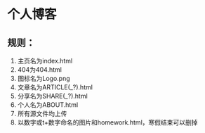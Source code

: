 # 个人博客
## 规则：
1. 主页名为index.html
2. 404为404.html
3. 图标名为Logo.png
4. 文章名为ARTICLE(_?).html
5. 分享名为SHARE(_?).html
6. 个人名为ABOUT.html
7. 所有源文件均上传
8. 以数字或t+数字命名的图片和homework.html，寒假结束可以删掉
